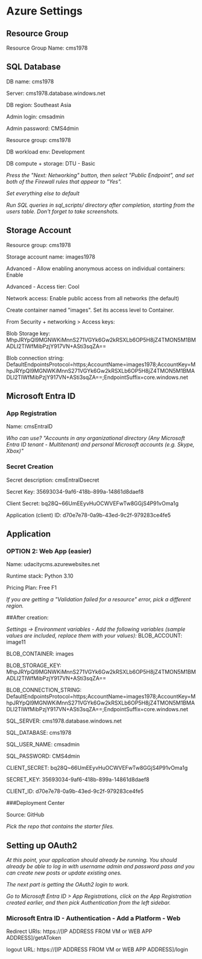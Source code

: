 # Azure Settings
## Resource Group
Resource Group Name: cms1978

## SQL Database
DB name: cms1978

Server: cms1978.database.windows.net

DB region: Southeast Asia 

Admin login: cmsadmin

Admin password: CMS4dmin

Resource group: cms1978

DB workload env: Development

DB compute + storage: DTU - Basic

*Press the "Next: Networking" button, then select "Public Endpoint", and set both of the Firewall rules that appear to "Yes".*

*Set everything else to default*

*Run SQL queries in sql_scripts/ directory after completion, starting from the users table. Don't forget to take screenshots.*

## Storage Account
Resource group: cms1978

Storage account name: images1978

Advanced - Allow enabling anonymous access on individual containers: Enable

Advanced - Access tier: Cool

Network access: Enable public access from all networks (the default)

Create container named "images". Set its access level to Container.

From Security + networking > Access keys:

Blob Storage key: MhpJRYpQl9MGNWKiMnnS271VGYk6Gw2kRSXLb6OP5H8jZ4TMON5M1BMADLI2TIWfMibPzjY917VN+ASti3sqZA==

Blob connection string: DefaultEndpointsProtocol=https;AccountName=images1978;AccountKey=MhpJRYpQl9MGNWKiMnnS271VGYk6Gw2kRSXLb6OP5H8jZ4TMON5M1BMADLI2TIWfMibPzjY917VN+ASti3sqZA==;EndpointSuffix=core.windows.net

## Microsoft Entra ID
### App Registration
Name: cmsEntraID

*Who can use? "Accounts in any organizational directory (Any Microsoft Entra ID tenant - Multitenant) and personal Microsoft accounts (e.g. Skype, Xbox)"*

### Secret Creation
Secret description: cmsEntraIDsecret

Secret Key: 35693034-9af6-418b-899a-14861d8daef8

Client Secret: bq28Q~66UmEEyvHuOCWVEFwTw8GGjS4P91vOma1g

Application (client) ID: d70e7e78-0a9b-43ed-9c2f-979283ce4fe5

## Application
### OPTION 2: Web App (easier)

Name: udacitycms.azurewebsites.net

Runtime stack: Python 3.10

Pricing Plan: Free F1

*If you are getting a "Validation failed for a resource" error, pick a different region.*

##After creation:

*Settings -> Environment variables - Add the following variables (sample values are included, replace them with your values):*
BLOB_ACCOUNT: image11

BLOB_CONTAINER: images

BLOB_STORAGE_KEY: MhpJRYpQl9MGNWKiMnnS271VGYk6Gw2kRSXLb6OP5H8jZ4TMON5M1BMADLI2TIWfMibPzjY917VN+ASti3sqZA==

BLOB_CONNECTION_STRING: DefaultEndpointsProtocol=https;AccountName=images1978;AccountKey=MhpJRYpQl9MGNWKiMnnS271VGYk6Gw2kRSXLb6OP5H8jZ4TMON5M1BMADLI2TIWfMibPzjY917VN+ASti3sqZA==;EndpointSuffix=core.windows.net

SQL_SERVER: cms1978.database.windows.net

SQL_DATABASE: cms1978

SQL_USER_NAME: cmsadmin

SQL_PASSWORD: CMS4dmin

CLIENT_SECRET: bq28Q~66UmEEyvHuOCWVEFwTw8GGjS4P91vOma1g

SECRET_KEY: 35693034-9af6-418b-899a-14861d8daef8

CLIENT_ID: d70e7e78-0a9b-43ed-9c2f-979283ce4fe5

###Deployment Center

Source: GitHub

*Pick the repo that contains the starter files.*

## Setting up OAuth2
*At this point, your application should already be running. You should already be able to log in with username admin and password pass and you can create new posts or update existing ones.*

*The next part is getting the OAuth2 login to work.*

*Go to Microsoft Entra ID > App Registrations, click on the App Registration created earlier, and then pick Authentication from the left sidebar.*

### Microsoft Entra ID - Authentication - Add a Platform - Web

Redirect URIs: https://[IP ADDRESS FROM VM or WEB APP ADDRESS]/getAToken

logout URL: https://[IP ADDRESS FROM VM or WEB APP ADDRESS]/login

